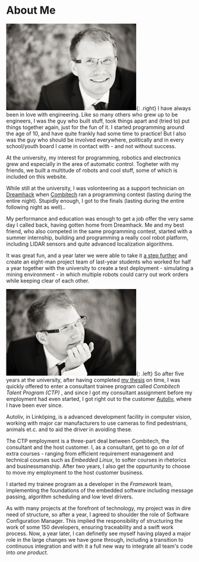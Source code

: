 # About Me
![Me](jonatan3.jpg){: .right}
I have always been in love with engineering. Like so many others who grew up to 
be engineers, I was the guy who built stuff, took things apart and 
(tried to) put things together again, just for the fun of it.
I started programming around the age of 10, and have quite frankly had some time to practice!
But I also was the guy who should be involved everywhere, politically and 
in every school/youth board I came in contact with - and not without success.

At the university, my interest for programming, robotics and electronics grew and especially in the area of automatic control.
Togheter with my friends, we built a multitude of robots and cool stuff, some of which is included on this website.

While still at the university, I was volonteering as a support technician on [Dreamhack](http://dreamhack.se/) when [Combitech](http://combitech.se/)
ran a programming contest (lasting during the entire night). 
Stupidly enough, I got to the finals (lasting during the entire following night as well)..

My performance and education was enough to get a job offer the very same day 
I called back, having gotten home from Dreamhack.
Me and my best friend, who also competed in the same programming contest, 
started with a summer internship, building and programming a really cool robot platform, 
including LIDAR sensors and quite advanced localization algorithms.

It was great fun, and a year later we were able to take it [a step further](03.other_projects/02.mine_robots.md) and create an 
eight-man project team of last-year students who worked for half a year together with the university
to create a test deployment - simulating a mining environment - in which multiple robots could
carry out work orders while keeping clear of each other.

![Me](jonatan2.jpg){: .left}
So after five years at the university, after having completed [my thesis](04.thesis.md) on time, 
I was quickly offered to enter a consultant trainee program called *Combitech Talent Program (CTP)* ,
and since I got my consultant assignment before my employment had even started, I got right out to
the customer [Autoliv](http://autoliv.com/), where I have been ever since.

Autoliv, in Linköping, is a advanced development facility in computer vision, working with major car manufacturers
to use cameras to find pedestrians, animals et.c. and to aid the driver in avoiding these.

The CTP employment is a three-part deal between Combitech, the consultant and the host customer.
I, as a consultant, get to go on *a lot* of extra courses - ranging from efficient requirement 
management and technical courses such as *Embedded Linux*, to softer courses in rhetorics and businessmanship.
After two years, I also get the oppurtunity to choose to move my employment to the host customer business.

I started my trainee program as a developer in the *Framework* team, implementing the foundations of
the embedded software including message passing, algorithm scheduling and low level drivers.

As with many projects at the forefront of technology, my project was in dire need of structure, so
after a year, I agreed to shoulder the role of Software Configuration Manager. 
This implied the responsibility of structuring the work of some 150 developers, ensuring
traceability and a swift work process. Now, a year later, I can definetly see myself having played a major role
in the large changes we have gone through, including a transition to continuous integration and with it
a full new way to integrate all team's code into *one product*.
